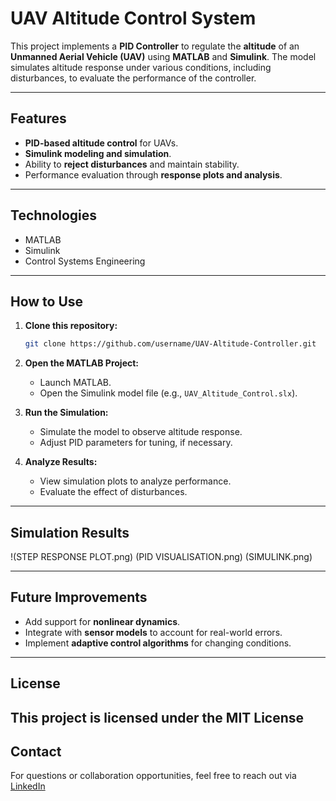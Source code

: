 # UAV Altitude Control System

This project implements a **PID Controller** to regulate the **altitude** of an **Unmanned Aerial Vehicle (UAV)** using **MATLAB** and **Simulink**. The model simulates altitude response under various conditions, including disturbances, to evaluate the performance of the controller.

---

## Features
- **PID-based altitude control** for UAVs.
- **Simulink modeling and simulation**.
- Ability to **reject disturbances** and maintain stability.
- Performance evaluation through **response plots and analysis**.

---

## Technologies
- MATLAB
- Simulink
- Control Systems Engineering

---

## How to Use

1. **Clone this repository:**
   ```bash
   git clone https://github.com/username/UAV-Altitude-Controller.git
   ```

2. **Open the MATLAB Project:**
   - Launch MATLAB.
   - Open the Simulink model file (e.g., `UAV_Altitude_Control.slx`).

3. **Run the Simulation:**
   - Simulate the model to observe altitude response.
   - Adjust PID parameters for tuning, if necessary.

4. **Analyze Results:**
   - View simulation plots to analyze performance.
   - Evaluate the effect of disturbances.

---

## Simulation Results

!(STEP RESPONSE PLOT.png) (PID VISUALISATION.png) (SIMULINK.png)

---

## Future Improvements
- Add support for **nonlinear dynamics**.
- Integrate with **sensor models** to account for real-world errors.
- Implement **adaptive control algorithms** for changing conditions.

---

## License

This project is licensed under the **MIT License** 
---

## Contact
For questions or collaboration opportunities, feel free to reach out via [LinkedIn](https://linkedin.com/in/sylvesteragose)
